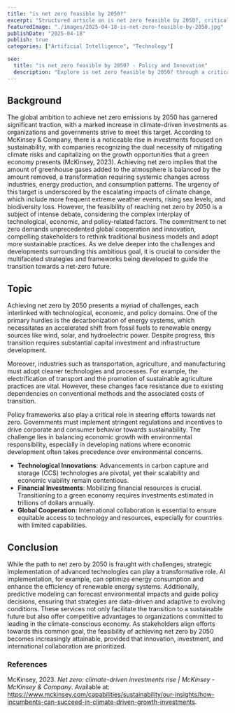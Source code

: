 ```yaml
---
title: "is net zero feasible by 2050?"
excerpt: "Structured article on is net zero feasible by 2050?, critically engaging with current trends and grounded in academic or policy reference."
featuredImage: "./images/2025-04-18-is-net-zero-feasible-by-2050.jpg"
publishDate: "2025-04-18"
publish: true
categories: ["Artificial Intelligence", "Technology"]

seo:
  title: "is net zero feasible by 2050? - Policy and Innovation"
  description: "Explore is net zero feasible by 2050? through a critical lens, with action-oriented recommendations."
---
```


## Background

The global ambition to achieve net zero emissions by 2050 has garnered significant traction, with a marked increase in climate-driven investments as organizations and governments strive to meet this target. According to McKinsey & Company, there is a noticeable rise in investments focused on sustainability, with companies recognizing the dual necessity of mitigating climate risks and capitalizing on the growth opportunities that a green economy presents (McKinsey, 2023). Achieving net zero implies that the amount of greenhouse gases added to the atmosphere is balanced by the amount removed, a transformation requiring systemic changes across industries, energy production, and consumption patterns. The urgency of this target is underscored by the escalating impacts of climate change, which include more frequent extreme weather events, rising sea levels, and biodiversity loss. However, the feasibility of reaching net zero by 2050 is a subject of intense debate, considering the complex interplay of technological, economic, and policy-related factors. The commitment to net zero demands unprecedented global cooperation and innovation, compelling stakeholders to rethink traditional business models and adopt more sustainable practices. As we delve deeper into the challenges and developments surrounding this ambitious goal, it is crucial to consider the multifaceted strategies and frameworks being developed to guide the transition towards a net-zero future.

## Topic

Achieving net zero by 2050 presents a myriad of challenges, each interlinked with technological, economic, and policy domains. One of the primary hurdles is the decarbonization of energy systems, which necessitates an accelerated shift from fossil fuels to renewable energy sources like wind, solar, and hydroelectric power. Despite progress, this transition requires substantial capital investment and infrastructure development.

Moreover, industries such as transportation, agriculture, and manufacturing must adopt cleaner technologies and processes. For example, the electrification of transport and the promotion of sustainable agriculture practices are vital. However, these changes face resistance due to existing dependencies on conventional methods and the associated costs of transition.

Policy frameworks also play a critical role in steering efforts towards net zero. Governments must implement stringent regulations and incentives to drive corporate and consumer behavior towards sustainability. The challenge lies in balancing economic growth with environmental responsibility, especially in developing nations where economic development often takes precedence over environmental concerns.

- **Technological Innovations**: Advancements in carbon capture and storage (CCS) technologies are pivotal, yet their scalability and economic viability remain contentious.
- **Financial Investments**: Mobilizing financial resources is crucial. Transitioning to a green economy requires investments estimated in trillions of dollars annually.
- **Global Cooperation**: International collaboration is essential to ensure equitable access to technology and resources, especially for countries with limited capabilities.

## Conclusion

While the path to net zero by 2050 is fraught with challenges, strategic implementation of advanced technologies can play a transformative role. AI implementation, for example, can optimize energy consumption and enhance the efficiency of renewable energy systems. Additionally, predictive modeling can forecast environmental impacts and guide policy decisions, ensuring that strategies are data-driven and adaptive to evolving conditions. These services not only facilitate the transition to a sustainable future but also offer competitive advantages to organizations committed to leading in the climate-conscious economy. As stakeholders align efforts towards this common goal, the feasibility of achieving net zero by 2050 becomes increasingly attainable, provided that innovation, investment, and international collaboration are prioritized.

### References

McKinsey, 2023. *Net zero: climate-driven investments rise | McKinsey - McKinsey & Company*. Available at: <https://www.mckinsey.com/capabilities/sustainability/our-insights/how-incumbents-can-succeed-in-climate-driven-growth-investments>.